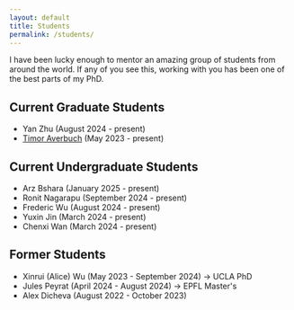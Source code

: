 ```yaml
---
layout: default
title: Students
permalink: /students/
---
```


I have been lucky enough to mentor an amazing group of students from around the
world. If any of you see this, working with you has been one of the best parts
of my PhD.

## Current Graduate Students

- Yan Zhu (August 2024 - present)
- [Timor Averbuch](https://averbu.ch/) (May 2023 - present)

## Current Undergraduate Students

- Arz Bshara (January 2025 - present)
- Ronit Nagarapu (September 2024 - present)
- Frederic Wu (August 2024 - present)
- Yuxin Jin (March 2024 - present)
- Chenxi Wan (March 2024 - present)

## Former Students

- Xinrui (Alice) Wu (May 2023 - September 2024) &rarr; UCLA PhD
- Jules Peyrat (April 2024 - August 2024) &rarr; EPFL Master's
- Alex Dicheva (August 2022 - October 2023)
